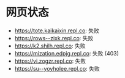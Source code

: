 # 网页状态
- https://tote.kaikaixin.repl.co: 失败
- https://rows--zixk.repl.co: 失败
- https://k2.shilh.repl.co: 失败
- https://mization.edpjg.repl.co: 失败 (403)
- https://vi.zogzr.repl.co: 失败
- https://su--yoyholee.repl.co: 失败
